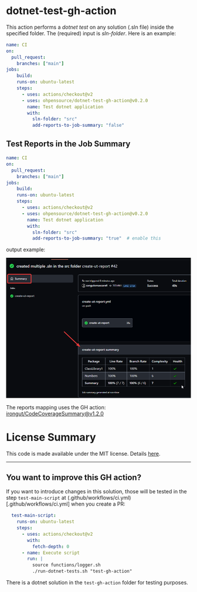 # dotnet-test-gh-action

This action performs a _dotnet test_ on any solution (.sln file) inside the specified folder. The (required) input is _sln-folder_. Here is an example:

```yaml
name: CI
on:
  pull_request:
    branches: ["main"]
jobs:
    build:
    runs-on: ubuntu-latest
    steps:
      - uses: actions/checkout@v2
      - uses: ohpensource/dotnet-test-gh-action@v0.2.0
        name: Test dotnet application
        with:
          sln-folder: "src"
          add-reports-to-job-summary: "false"
```

## Test Reports in the Job Summary

```yaml
name: CI
on:
  pull_request:
    branches: ["main"]
jobs:
    build:
    runs-on: ubuntu-latest
    steps:
      - uses: actions/checkout@v2
      - uses: ohpensource/dotnet-test-gh-action@v0.2.0
        name: Test dotnet application
        with:
          sln-folder: "src"
          add-reports-to-job-summary: "true"  # enable this
```

output example:

![./docs/reports-summary.png](./docs/reports-summary.png)

The reports mapping uses the GH action: [irongut/CodeCoverageSummary@v1.2.0](https://github.com/marketplace/actions/code-coverage-summary)


# License Summary

This code is made available under the MIT license. Details [here](LICENSE).

---

## You want to improve this GH action?

If you want to introduce changes in this solution, those will be tested in the step `test-main-script` at (.github/workflows/ci.yml)[.github/workflows/ci.yml] when you create a PR:

```yml
  test-main-script:
    runs-on: ubuntu-latest
    steps:
      - uses: actions/checkout@v2
        with:
          fetch-depth: 0
      - name: Execute script
        run: |
          source functions/logger.sh
          ./run-dotnet-tests.sh "test-gh-action"
```

There is a dotnet solution in the `test-gh-action` folder for testing purposes.
